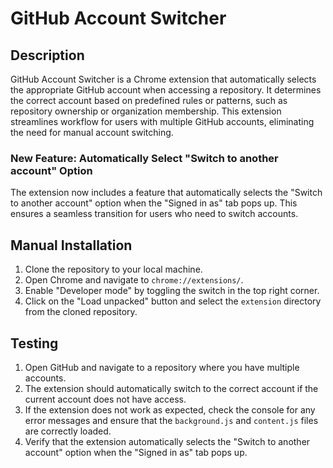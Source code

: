 # GitHub Account Switcher

## Description

GitHub Account Switcher is a Chrome extension that automatically selects the appropriate GitHub account when accessing a repository. It determines the correct account based on predefined rules or patterns, such as repository ownership or organization membership. This extension streamlines workflow for users with multiple GitHub accounts, eliminating the need for manual account switching.

### New Feature: Automatically Select "Switch to another account" Option

The extension now includes a feature that automatically selects the "Switch to another account" option when the "Signed in as" tab pops up. This ensures a seamless transition for users who need to switch accounts.

## Manual Installation

1. Clone the repository to your local machine.
2. Open Chrome and navigate to `chrome://extensions/`.
3. Enable "Developer mode" by toggling the switch in the top right corner.
4. Click on the "Load unpacked" button and select the `extension` directory from the cloned repository.

## Testing

1. Open GitHub and navigate to a repository where you have multiple accounts.
2. The extension should automatically switch to the correct account if the current account does not have access.
3. If the extension does not work as expected, check the console for any error messages and ensure that the `background.js` and `content.js` files are correctly loaded.
4. Verify that the extension automatically selects the "Switch to another account" option when the "Signed in as" tab pops up.
